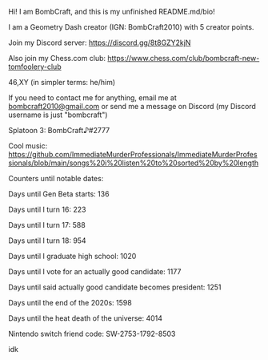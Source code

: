 Hi! I am BombCraft, and this is my unfinished README.md/bio!

I am a Geometry Dash creator (IGN: BombCraft2010) with 5 creator points.

Join my Discord server: https://discord.gg/8t8GZY2kjN

Also join my Chess.com club: https://www.chess.com/club/bombcraft-new-tomfoolery-club

46,XY (in simpler terms: he/him)

If you need to contact me for anything, email me at bombcraft2010@gmail.com or send me a message on Discord (my Discord username is just "bombcraft")

Splatoon 3: BombCraft♪#2777

Cool music: https://github.com/ImmediateMurderProfessionals/ImmediateMurderProfessionals/blob/main/songs%20i%20listen%20to%20sorted%20by%20length

Counters until notable dates:

Days until Gen Beta starts: 136

Days until I turn 16: 223

Days until I turn 17: 588

Days until I turn 18: 954

Days until I graduate high school: 1020

Days until I vote for an actually good candidate: 1177

Days until said actually good candidate becomes president: 1251

Days until the end of the 2020s: 1598

Days until the heat death of the universe: 4014


Nintendo switch friend code: SW-2753-1792-8503

idk
